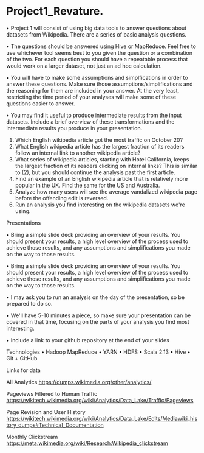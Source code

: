 # Project1_Revature.


•	Project 1 will consist of using big data tools to answer questions about datasets from Wikipedia. There are a series of basic analysis questions.

•	The questions should be answered using Hive or MapReduce. Feel free to use whichever tool seems best to you given the question or a combination of the two. For each question you should have a repeatable process that would work on a larger dataset, not just an ad hoc calculation.

•	You will have to make some assumptions and simplfications in order to answer these questions. Make sure those assumptions/simplifications and the reasoning for them are included in your answer. At the very least, restricting the time period of your analyses will make some of these questions easier to answer.

•	You may find it useful to produce intermediate results from the input datasets. Include a brief overview of these transformations and the intermediate results you produce in your presentation.

1.	Which English wikipedia article got the most traffic on October 20?
2.	What English wikipedia article has the largest fraction of its readers follow an internal link to another wikipedia article?
3.	What series of wikipedia articles, starting with Hotel California, keeps the largest fraction of its readers clicking on internal links? This is similar to (2), but you should continue the analysis past the first article.
4.	Find an example of an English wikipedia article that is relatively more popular in the UK. Find the same for the US and Australia.
5.	Analyze how many users will see the average vandalized wikipedia page before the offending edit is reversed.
6.	Run an analysis you find interesting on the wikipedia datasets we're using.

Presentations

•	Bring a simple slide deck providing an overview of your results. You should present your results, a high level overview of the process used to achieve those results, and  any assumptions and simplifications you made on the way to those results.

•	Bring a simple slide deck providing an overview of your results. You should present your results, a high level overview of the process used to achieve those results, and any assumptions and simplifications you made on the way to those results.

•	I may ask you to run an analysis on the day of the presentation, so be prepared to do so.

•	We'll have 5-10 minutes a piece, so make sure your presentation can be covered in that time, focusing on the parts of your analysis you find most interesting.

•	Include a link to your github repository at the end of your slides

Technologies
  •	Hadoop MapReduce
  •	YARN 
  •	HDFS
  •	Scala 2.13
  •	Hive
  •	Git + GitHub

Links for data

All Analytics
https://dumps.wikimedia.org/other/analytics/

Pageviews Filtered to Human Traffic
https://wikitech.wikimedia.org/wiki/Analytics/Data_Lake/Traffic/Pageviews

Page Revision and User History
https://wikitech.wikimedia.org/wiki/Analytics/Data_Lake/Edits/Mediawiki_history_dumps#Technical_Documentation

Monthly Clickstream
https://meta.wikimedia.org/wiki/Research:Wikipedia_clickstream


